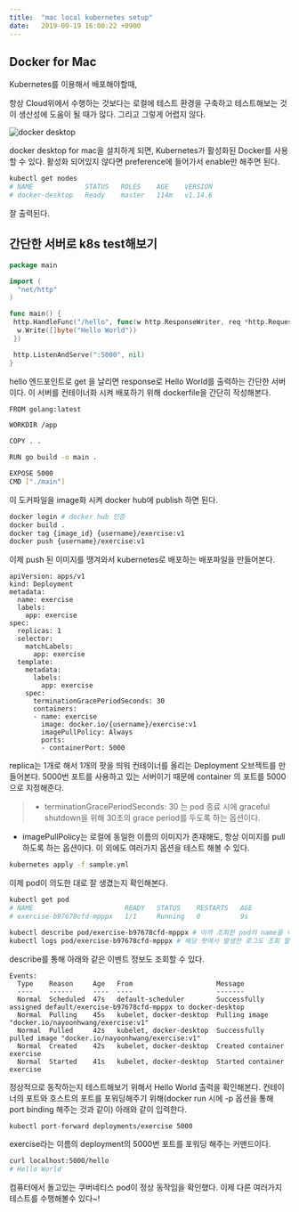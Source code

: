 ```yaml
---
title:  "mac local kubernetes setup"
date:   2019-09-19 16:00:22 +0900
---
```


## Docker for Mac

Kubernetes를 이용해서 배포해야할때, 

항상 Cloud위에서 수행하는 것보다는 로컬에 테스트 환경을 구축하고 테스트해보는 것이 생산성에 도움이 될 때가 많다. 그리고 그렇게 어렵지 않다.

![docker desktop](http://collabnix.com/wp-content/uploads/2019/05/Screen-Shot-2019-05-11-at-6.17.51-PM.png)

docker desktop for mac을 설치하게 되면, Kubernetes가 활성화된 Docker를 사용할 수 있다. 활성화 되어있지 않다면 preference에 들어가서
enable만 해주면 된다.

```bash
kubectl get nodes
# NAME             STATUS   ROLES    AGE    VERSION
# docker-desktop   Ready    master   114m   v1.14.6
```

잘 출력된다.

## 간단한 서버로 k8s test해보기

```go
package main

import (
  "net/http"
)

func main() {
 http.HandleFunc("/hello", func(w http.ResponseWriter, req *http.Request) {
  w.Write([]byte("Hello World"))
 })

 http.ListenAndServe(":5000", nil)
}
```

hello 엔드포인트로 get 을 날리면 response로 Hello World를 출력하는 간단한 서버이다.
이 서버를 컨테이너화 시켜 배포하기 위해 dockerfile을 간단히 작성해본다.

```bash
FROM golang:latest

WORKDIR /app

COPY . .

RUN go build -o main .

EXPOSE 5000
CMD ["./main"]
```
이 도커파일을 image화 시켜 docker hub에 publish 하면 된다.
```bash
docker login # docker hub 인증
docker build .
docker tag {image_id} {username}/exercise:v1
docker push {username}/exercise:v1
```

이제 push 된 이미지를 땡겨와서 kubernetes로 배포하는 배포파일을 만들어본다.
```
apiVersion: apps/v1
kind: Deployment
metadata:
  name: exercise
  labels:
    app: exercise
spec:
  replicas: 1
  selector:
    matchLabels:
      app: exercise
  template:
    metadata:
      labels:
        app: exercise
    spec:
      terminationGracePeriodSeconds: 30
      containers:
      - name: exercise
        image: docker.io/{username}/exercise:v1
        imagePullPolicy: Always
        ports:
        - containerPort: 5000
```
replica는 1개로 해서 1개의 팟을 띄워 컨테이너를 올리는 Deployment 오브젝트를 만들어본다. 5000번 포트를 사용하고 있는 서버이기 때문에 container 의 포트를 5000으로 지정해준다.

> * terminationGracePeriodSeconds: 30 는 pod 종료 시에 graceful shutdown을 위해 30초의 grace period를 두도록 하는 옵션이다.
* imagePullPolicy는 로컬에 동일한 이름의 이미지가 존재해도, 항상 이미지를 pull하도록 하는 옵션이다.
이 외에도 여러가지 옵션을 테스트 해볼 수 있다.

```bash
kubernetes apply -f sample.yml
```
이제 pod이 의도한 대로 잘 생겼는지 확인해본다.

```bash
kubectl get pod
# NAME                       READY   STATUS    RESTARTS   AGE
# exercise-b97678cfd-mpppx   1/1     Running   0          9s
```

```bash
kubectl describe pod/exercise-b97678cfd-mpppx # 아까 조회한 pod의 name을 이용해서 pod의 자세한 리소스를 조회할 수 있다.
kubectl logs pod/exercise-b97678cfd-mpppx # 해당 팟에서 발생한 로그도 조회 할 수 있다.
```
describe를 통해 아래와 같은 이벤트 정보도 조회할 수 있다. 
```
Events:
  Type    Reason     Age   From                     Message
  ----    ------     ----  ----                     -------
  Normal  Scheduled  47s   default-scheduler        Successfully assigned default/exercise-b97678cfd-mpppx to docker-desktop
  Normal  Pulling    45s   kubelet, docker-desktop  Pulling image "docker.io/nayoonhwang/exercise:v1"
  Normal  Pulled     42s   kubelet, docker-desktop  Successfully pulled image "docker.io/nayoonhwang/exercise:v1"
  Normal  Created    42s   kubelet, docker-desktop  Created container exercise
  Normal  Started    41s   kubelet, docker-desktop  Started container exercise
```  

정상적으로 동작하는지 테스트해보기 위해서 Hello World 출력을 확인해본다. 컨테이너의 포트와 호스트의 포트를 포워딩해주기 위해(docker run 시에 -p 옵션을 통해 port binding 해주는 것과 같이) 아래와 같이 입력한다.

```bash
kubectl port-forward deployments/exercise 5000
```

exercise라는 이름의 deployment의 5000번 포트를 포워딩 해주는 커맨드이다.

```bash
curl localhost:5000/hello
# Hello World
```

컴퓨터에서 돌고있는 쿠버네티스 pod이 정상 동작임을 확인했다. 이제 다른 여러가지 테스트를 수행해볼수 있다~!

